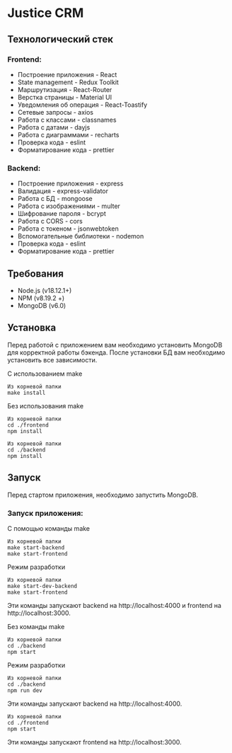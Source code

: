 # Justice CRM

## Технологический стек

### Frontend:
- Построение приложения - React
- State management - Redux Toolkit
- Маршрутизация - React-Router
- Верстка страницы - Material UI
- Уведомления об операция - React-Toastify
- Сетевые запросы - axios
- Работа с классами - classnames
- Работа с датами - dayjs
- Работа с диаграммами - recharts
- Проверка кода - eslint
- Форматирование кода - prettier
### Backend:
- Построение приложения - express
- Валидация - express-validator
- Работа с БД - mongoose
- Работа с изображениями - multer
- Шифрование пароля - bcrypt
- Работа с CORS - cors
- Работа с токеном - jsonwebtoken
- Вспомогательные библиотеки - nodemon
- Проверка кода - eslint
- Форматирование кода - prettier

## Требования
- Node.js (v18.12.1+)
- NPM (v8.19.2 +)
- MongoDB (v6.0)

## Установка
Перед работой с приложением вам необходимо установить MongoDB для корректной работы бэкенда.
После установки БД вам необходимо установить все зависимости.

С использованием make
```
Из корневой папки
make install
```

Без использования make
```
Из корневой папки
cd ./frontend
npm install
```

```
Из корневой папки
cd ./backend
npm install
```

## Запуск
Перед стартом приложения, необходимо запустить MongoDB.

### Запуск приложения:


C помощью команды make

```
Из корневой папки
make start-backend
make start-frontend
```

Режим разработки
```
Из корневой папки
make start-dev-backend
make start-frontend
```
Эти команды запускают backend на http://localhost:4000 и frontend на http://localhost:3000.

Без команды make

```
Из корневой папки
cd ./backend
npm start
```
Режим разработки
```
Из корневой папки
cd ./backend
npm run dev
```
Эти команды запускают backend на http://localhost:4000.

```
Из корневой папки
cd ./frontend
npm start
```
Эти команды запускают frontend на http://localhost:3000.

